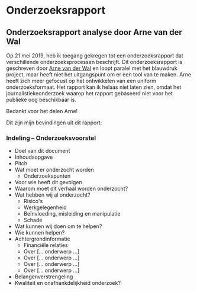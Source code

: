 # Onderzoeksrapport


## Onderzoeksrapport analyse door Arne van der Wal

Op 21 mei 2019, heb ik toegang gekregen tot een onderzoeksrapport dat verschillende onderzoeksprocessen beschrijft. Dit onderzoeksrapport is geschreven door [Arne van der Wal](https://www.ftm.nl/auteur/Arne-van-der-Wal) en loopt paralel met het blauwdruk project, maar heeft niet het uitgangspunt om er een tool van te maken. Arne heeft zich meer gefocust op het ontwikkelen van een uniform onderzoeksformaat. Het rapport kan ik helaas niet laten zien, omdat het journalistiekeonderzoek waarop het rapport gebaseerd niet voor het publieke oog beschikbaar is.


Bedankt voor het delen Arne!



Dit zijn mijn bevindingen uit dit rapport:


### Indeling – Onderzoeksvoorstel

* Doel van dit document
* Inhoudsopgave
* Pitch
* Wat moet er onderzocht worden
  * Onderzoekspunten
* Voor wie heeft dit gevolgen
* Waarom moet dit verhaal worden onderzocht?
* Wat hebben wij al onderzocht?
  * Risico's
  * Werkgelegenheid
  * Beïnvloeding, misleiding en manipulatie
  * Schade
* Wat kunnen wij doen om te helpen?
* Wie kunnen helpen?
* Achtergrondinformatie
  * Financiële relaties 
  * Over [... onderwerp ...]
  * Over [... onderwerp ...]
  * Over [... onderwerp ...]
  * Over [... onderwerp ...]
* Belangenverstrengeling
* Kwaliteit en onafhankdelijkheid onderzoek?


